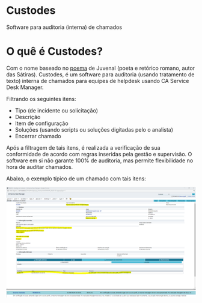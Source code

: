 # Custodes
Software para auditoria (interna) de chamados

# O quê é Custodes?
Com o nome baseado no [poema](https://pt.wikipedia.org/wiki/Quis_custodiet_ipsos_custodes%3F) de Juvenal (poeta e retórico romano, autor das Sátiras). Custodes, é um software para auditoria (usando tratamento de texto) interna de chamados para equipes de helpdesk usando CA Service Desk Manager.

Filtrando os seguintes itens:
* Tipo (de incidente ou solicitação) 
* Descrição
* Item de configuração
* Soluções (usando scripts ou soluções digitadas pelo o analista)
* Encerrar chamado

Após a filtragem de tais itens, é realizada a verificação de sua conformidade de acordo com regras inseridas pela gestão e supervisão.
O software em si não garante 100% de auditoria, mas permite flexibilidade no hora de auditar chamados.

Abaixo, o exemplo típico de um chamado com tais itens:

![custodes_exemplo_01.PNG](https://github.com/jeanlandim/custodes/raw/master/custodes_exemplo_01.PNG)
![custodes_exemplo_02.PNG](https://github.com/jeanlandim/custodes/raw/master/custodes_exemplo_02.PNG)



